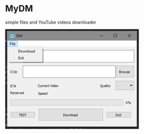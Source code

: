 # MyDM
simple files and YouTube videos downloader


![Main window screenshot](https://github.com/Fregoss/MyDM/blob/master/Screenshots/Screenshot_14.png)
